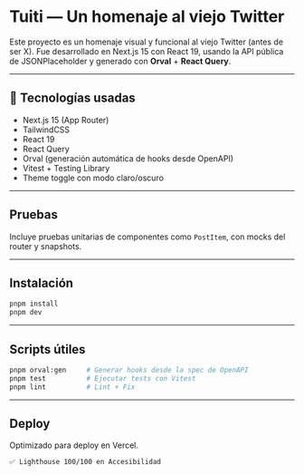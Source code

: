 # Tuiti — Un homenaje al viejo Twitter

Este proyecto es un homenaje visual y funcional al viejo Twitter (antes de ser X). Fue desarrollado en Next.js 15 con React 19, usando la API pública de JSONPlaceholder y generado con **Orval** + **React Query**.

---

## 🚀 Tecnologías usadas

- Next.js 15 (App Router)
- TailwindCSS
- React 19
- React Query
- Orval (generación automática de hooks desde OpenAPI)
- Vitest + Testing Library
- Theme toggle con modo claro/oscuro

---

## Pruebas

Incluye pruebas unitarias de componentes como `PostItem`, con mocks del router y snapshots.

---

## Instalación

```bash
pnpm install
pnpm dev
```

---

## Scripts útiles

```bash
pnpm orval:gen     # Generar hooks desde la spec de OpenAPI
pnpm test          # Ejecutar tests con Vitest
pnpm lint          # Lint + Fix
```

---

## Deploy

Optimizado para deploy en Vercel.

```
✅ Lighthouse 100/100 en Accesibilidad
```
